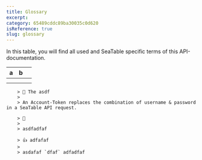 ```yaml
---
title: Glossary
excerpt:
category: 65489cddc89ba30035c0d620
isReference: true
slug: glossary
---
```


In this table, you will find all used and SeaTable specific terms of this API-documentation.

| a   | b   |     |
| :-- | :-- | :-- |
|     |     |     |
|     |     |     |

        > 📘 The asdf
        >
        > An Account-Token replaces the combination of username & password in a SeaTable API request.

        > 🚧
        >
        > asdfadfaf

        > 👍 adfafaf
        >
        > asdafaf `dfaf` adfadfaf
